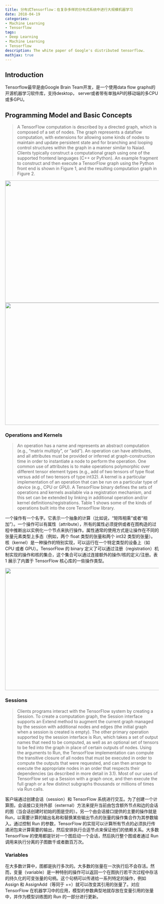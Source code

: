 ```yaml
---
title: 分布式Tensorflow：在复杂多样的分布式系统中进行大规模机器学习
date: 2018-04-19
categories:
- Machine Learning
- Tensorflow
tags: 
- Deep Learning
- Machine Learning 
- Tensorflow
description: The white paper of Google's distributed tensorflow.
mathjax: true
---
```

  
## Introduction  
Tensorflow最早是由Google Brain Team开发，是一个使用data flow graphs的开源机器学习软件库，支持desktop， server或者带有单独API的移动端的多CPU或多GPU。  

## Programming Model and Basic Concepts  
> A TensorFlow computation is described by a directed graph, which is composed of a set of nodes. The graph represents a dataflow computation, with extensions for allowing some kinds of nodes to maintain and update persistent state and for branching and looping control structures within the graph in a manner similar to Naiad. Clients typically construct a computational graph using one of the supported frontend languages (C++ or Python). An example fragment to construct and then execute a TensorFlow graph using the Python front end is shown in Figure 1, and the resulting computation graph in Figure 2.  

<div  align="center">
<img src="http://p3ny2xk3h.bkt.clouddn.com/dtf1.png" style="width:600px;height:400px;">
</div>   

<div  align="center">
<img src="http://p3ny2xk3h.bkt.clouddn.com/dtf2.png" style="width:600px;height:400px;">
</div> 


### Operations and Kernels    
> An operation has a name and represents an abstract computation
(e.g., “matrix multiply”, or “add”). An operation can have attributes, and all attributes must be provided or inferred at graph-construction time in order to instantiate a node to perform the operation. One common use of attributes is to make operations polymorphic over different tensor element types (e.g., add of two tensors of type float versus add of two tensors of type int32). A kernel is a particular implementation of an operation that can be run on a particular type of device (e.g., CPU or GPU). A TensorFlow binary defines the sets of operations and kernels available via a registration mechanism, and this set can be extended by linking in additional operation and/or kernel definitions/registrations. Table 1 shows some of the kinds of operations built into the core TensorFlow library.  

一个操作有一个名字。它表示一个抽象的计算（比如说，“矩阵相乘”或者“相加”）。一个操作可以有属性（attribute），所有的属性必须提供或者在图构造的过程中推断出以实例化一个节点来执行操作。属性通常的使用方式是让操作在不同的张量元素类型上多态（例如，两个 float 类型的张量和两个 int32 类型的张量）。核（kernel）是一种操作的特别实现，可以运行在一个特定类型的设备上（如 CPU 或者 GPU）。TensorFlow 的 binary 定义了可以通过注册（registration）机制实现的操作和核的集合，这个集合可以通过连接额外的操作/核的定义/注册。表 1 展示了内置于 TensorFlow 核心库的一些操作类型。  

<div  align="center">
<img src="http://p3ny2xk3h.bkt.clouddn.com/dtf3.png" style="width:800px;height:400px;">
</div> 

### Sessions
> Clients programs interact with the TensorFlow system by creating a Session. To create a computation graph, the Session interface supports an Extend method to augment the current graph managed by the session with additional nodes and edges (the initial graph when a session is created is empty). The other primary operation supported by the session interface is Run, which takes a set of output names that need to be computed, as well as an optional set of tensors to be fed into the graph in place of certain outputs of nodes. Using the arguments to Run, the TensorFlow implementation can compute the transitive closure of all nodes that must be executed in order to compute the outputs that were requested, and can then arrange to execute the appropriate nodes in an order that respects their dependencies (as described in more detail in 3.1). Most of our uses of TensorFlow set up a Session with a graph once, and then execute the full graph or a few distinct subgraphs thousands or millions of times via Run calls.     

客户端通过创建会话（session）和 TensorFlow 系统进行交互。为了创建一个计算图，会话接口支持外部（external）方法来提升当前由包含额外节点和边的会话的图（当会话创建时初始的图是空的）。另一个由会话接口提供的主要的操作就是 Run，以需要计算的输出名称和替换某些输出节点的张量的操作集合作为其参数输入。通过控制 Run 的参数，TensorFlow 的实现可以计算所有节点的必须执行传递闭包来计算需要的输出，然后安排执行合适节点来保证他们的依赖关系。大多数 TensorFlow 的使用都是针对一个图启动一个会话，然后执行整个图或者通过 Run 调用来执行分离的子图数千或者数百万次。  

### Variables  
在大多数计算中，图都是执行多次的。大多数的张量在一次执行后不会存活。然而，变量（variable）是一种特别的操作可以返回一个在图执行若干次过程中存活的持久化的可变张量的句柄。这个句柄可以传递给一系列特定的操作，例如 Assign 和 AssignAdd（等同于 +=）就可以改变其引用的张量了。对应 TensorFlow 在机器学习中的应用，模型的参数典型地就存放在变量引用的张量中，并作为模型训练图的 Run 的一部分进行更新。

